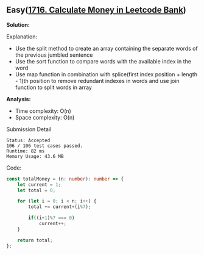 ## Easy([1716. Calculate Money in Leetcode Bank](https://leetcode.com/problems/calculate-money-in-leetcode-bank/))

**Solution:**

Explanation:

- Use the split method to create an array containing the separate words of the previous jumbled sentence
- Use the sort function to compare words with the available index in the word
- Use map function in combination with splice(first index position + length - 1)th position to remove redundant indexes in words and use join function to split words in array

**Analysis:**

- Time complexity: O(n)
- Space complexity: O(n)

Submission Detail

```
Status: Accepted
106 / 106 test cases passed.
Runtime: 82 ms
Memory Usage: 43.6 MB
```

Code:

```TypeScript
const totalMoney = (n: number): number => {
    let current = 1;
    let total = 0;

    for (let i = 0; i < n; i++) {
        total += current+(i%7);

        if((i+1)%7 === 0)
            current++;
    }

    return total;
};

```

